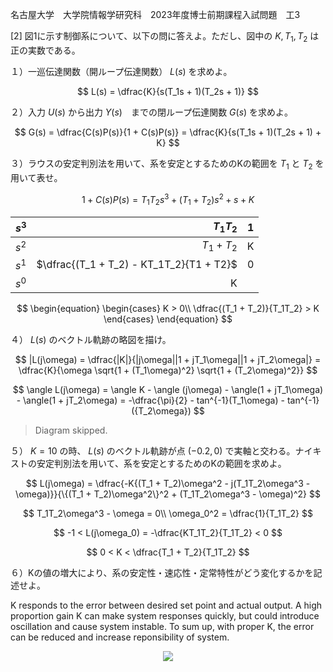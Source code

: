 名古屋大学　大学院情報学研究科　2023年度博士前期課程入試問題　工3

\[2] 図1に示す制御系について、以下の問に答えよ。ただし、図中の $K, T_1, T_2$ は正の実数である。

１）一巡伝達関数（開ループ伝達関数） $L(s)$ を求めよ。

$$
  L(s) = \dfrac{K}{s(T_1s + 1)(T_2s + 1)}
$$

２）入力 $U(s)$ から出力 $Y(s)$　までの閉ループ伝達関数 $G(s)$ を求めよ。

$$
  G(s) = \dfrac{C(s)P(s)}{1 + C(s)P(s)} = \dfrac{K}{s(T_1s + 1)(T_2s + 1) + K}
$$

３）ラウスの安定判別法を用いて、系を安定とするためのKの範囲を $T_1$ と $T_2$ を用いて表せ。

$$
  1 + C(s)P(s) = T_1T_2s^3 + (T_1 + T_2)s^2 + s + K
$$

<center>

| $s^3$ | $T_1T_2$ | 1 |
| :-----| ----: | :----: |
| $s^2$ | $T_1 + T_2$ | K |
| $s^1$ | $\dfrac{(T_1 + T_2) - KT_1T_2}{T1 + T2}$ | 0 |
| $s^0$ | K 

</center>

$$
  \begin{equation}
    \begin{cases}
      K > 0\\
      \dfrac{(T_1 + T_2)}{T_1T_2} > K
    \end{cases}
  \end{equation}
$$


４） $L(s)$ のベクトル軌跡の略図を描け。

$$
  |L(j\omega) = \dfrac{|K|}{|j\omega||1 + jT_1\omega||1 + jT_2\omega|} =
                \dfrac{K}{\omega \sqrt{1 + (T_1\omega)^2} \sqrt{1 + (T_2\omega)^2}}
$$

$$
  \angle L(j\omega) = \angle K - \angle (j\omega) - \angle(1 + jT_1\omega) - \angle(1 + jT_2\omega) = -\dfrac{\pi}{2} - tan^{-1}(T_1\omega) - tan^{-1}({T_2\omega})
$$

> Diagram skipped.

５） $K = 10$ の時、 $L(s)$ のベクトル軌跡が点 $(-0.2, 0)$ で実軸と交わる。ナイキストの安定判別法を用いて、系を安定とするためのKの範囲を求めよ。

$$
  L(j\omega) = \dfrac{-K{(T_1 + T_2)\omega^2 - j(T_1T_2\omega^3 - \omega)}}{\{(T_1 + T_2)\omega^2\}^2 + (T_1T_2\omega^3 - \omega)^2}
$$

$$
  T_1T_2\omega^3 - \omega = 0\\
  \omega_0^2 = \dfrac{1}{T_1T_2}
$$

$$
   -1 < L(j\omega_0) = -\dfrac{KT_1T_2}{T_1T_2} < 0
$$

$$
  0 < K < \dfrac{T_1 + T_2}{T_1T_2}
$$

６）Kの値の増大により、系の安定性・速応性・定常特性がどう変化するかを記述せよ。

K responds to the error between desired set point and actual output. A high proportion gain K can make system responses quickly, but could introduce oscillation and cause system instable. To sum up, with proper K, the error can be reduced and increase reponsibility of system.

<p align="center">
    <img src="https://gcdnb.pbrd.co/images/SxSKq90FUwTC.png?o=1"/>
</p>
